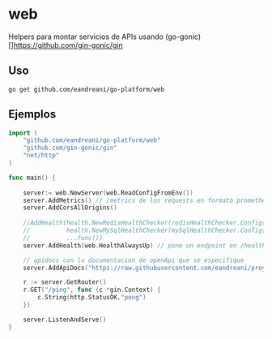 # web
Helpers para montar servicios de APIs usando (go-gonic)[]https://github.com/gin-gonic/gin

## Uso

``` go get github.com/eandreani/go-platform/web ``` 

## Ejemplos

```go
import (
    "github.com/eandreani/go-platform/web"
    "github.com/gin-gonic/gin"
    "net/http"
)

func main() {
    
    server:= web.NewServer(web.ReadConfigFromEnv()) 
	server.AddMetrics() // /metrics de los requests en formato prometheus 
    server.AddCorsAllOrigins()
    
    //AddHealth(health.NewRedisHealthChecker(redisHealthChecker.Config{}),
    //			health.NewMySqlHealthChecker(mySqlHealthChecker.Config{}),
    //			...func())
    server.AddHealth(web.HealthAlwaysUp) // pone un endpoint en /health

    // apidocs con la documentacion de openApi que se especifique
    server.AddApiDocs("https://raw.githubusercontent.com/eandreani/proyecto/openapi.yaml")

    r := server.GetRouter()
    r.GET("/ping", func (c *gin.Context) {
        c.String(http.StatusOK,"pong")
    })

    server.ListenAndServe()
}
``` 